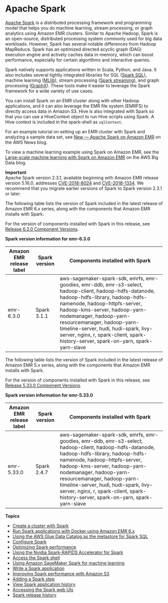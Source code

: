 # Apache Spark<a name="emr-spark"></a>

[Apache Spark](https://aws.amazon.com/emr/features/spark/) is a distributed processing framework and programming model that helps you do machine learning, stream processing, or graph analytics using Amazon EMR clusters\. Similar to Apache Hadoop, Spark is an open\-source, distributed processing system commonly used for big data workloads\. However, Spark has several notable differences from Hadoop MapReduce\. Spark has an optimized directed acyclic graph \(DAG\) execution engine and actively caches data in\-memory, which can boost performance, especially for certain algorithms and interactive queries\.

Spark natively supports applications written in Scala, Python, and Java\. It also includes several tightly integrated libraries for SQL \([Spark SQL](https://spark.apache.org/sql/)\), machine learning \([MLlib](https://spark.apache.org/mllib/)\), stream processing \([Spark streaming](https://spark.apache.org/streaming/)\), and graph processing \([GraphX](https://spark.apache.org/graphx/)\)\. These tools make it easier to leverage the Spark framework for a wide variety of use cases\. 

You can install Spark on an EMR cluster along with other Hadoop applications, and it can also leverage the EMR file system \(EMRFS\) to directly access data in Amazon S3\. Hive is also integrated with Spark so that you can use a HiveContext object to run Hive scripts using Spark\. A Hive context is included in the spark\-shell as `sqlContext`\. 

For an example tutorial on setting up an EMR cluster with Spark and analyzing a sample data set, see [New — Apache Spark on Amazon EMR](https://aws.amazon.com/blogs/aws/new-apache-spark-on-amazon-emr/) on the AWS News blog\.

To view a machine learning example using Spark on Amazon EMR, see the [Large\-scale machine learning with Spark on Amazon EMR](http://aws.amazon.com/blogs/big-data/large-scale-machine-learning-with-spark-on-amazon-emr/) on the AWS Big Data blog\.

**Important**  
Apache Spark version 2\.3\.1, available beginning with Amazon EMR release version 5\.16\.0, addresses [CVE\-2018\-8024](https://nvd.nist.gov/vuln/detail/CVE-2018-8024) and [CVE\-2018\-1334](https://nvd.nist.gov/vuln/detail/CVE-2018-1334)\. We recommend that you migrate earlier versions of Spark to Spark version 2\.3\.1 or later\.

The following table lists the version of Spark included in the latest release of Amazon EMR 6\.x series, along with the components that Amazon EMR installs with Spark\.

For the version of components installed with Spark in this release, see [Release 6\.3\.0 Component Versions](emr-release-6x.md#emr-630-release)\.


**Spark version information for emr\-6\.3\.0**  

| Amazon EMR release label | Spark version | Components installed with Spark | 
| --- | --- | --- | 
| emr\-6\.3\.0 | Spark 3\.1\.1 | aws\-sagemaker\-spark\-sdk, emrfs, emr\-goodies, emr\-ddb, emr\-s3\-select, hadoop\-client, hadoop\-hdfs\-datanode, hadoop\-hdfs\-library, hadoop\-hdfs\-namenode, hadoop\-httpfs\-server, hadoop\-kms\-server, hadoop\-yarn\-nodemanager, hadoop\-yarn\-resourcemanager, hadoop\-yarn\-timeline\-server, hudi, hudi\-spark, livy\-server, nginx, r, spark\-client, spark\-history\-server, spark\-on\-yarn, spark\-yarn\-slave | 

The following table lists the version of Spark included in the latest release of Amazon EMR 5\.x series, along with the components that Amazon EMR installs with Spark\.

For the version of components installed with Spark in this release, see [Release 5\.33\.0 Component Versions](emr-release-5x.md#emr-5330-release)\.


**Spark version information for emr\-5\.33\.0**  

| Amazon EMR release label | Spark version | Components installed with Spark | 
| --- | --- | --- | 
| emr\-5\.33\.0 | Spark 2\.4\.7 | aws\-sagemaker\-spark\-sdk, emrfs, emr\-goodies, emr\-ddb, emr\-s3\-select, hadoop\-client, hadoop\-hdfs\-datanode, hadoop\-hdfs\-library, hadoop\-hdfs\-namenode, hadoop\-httpfs\-server, hadoop\-kms\-server, hadoop\-yarn\-nodemanager, hadoop\-yarn\-resourcemanager, hadoop\-yarn\-timeline\-server, hudi, hudi\-spark, livy\-server, nginx, r, spark\-client, spark\-history\-server, spark\-on\-yarn, spark\-yarn\-slave | 

**Topics**
+ [Create a cluster with Spark](emr-spark-launch.md)
+ [Run Spark applications with Docker using Amazon EMR 6\.x](emr-spark-docker.md)
+ [Using the AWS Glue Data Catalog as the metastore for Spark SQL](emr-spark-glue.md)
+ [Configure Spark](emr-spark-configure.md)
+ [Optimizing Spark performance](emr-spark-performance.md)
+ [Using the Nvidia Spark\-RAPIDS Accelerator for Spark](emr-spark-rapids.md)
+ [Access the Spark shell](emr-spark-shell.md)
+ [Using Amazon SageMaker Spark for machine learning](emr-spark-sagemaker.md)
+ [Write a Spark application](emr-spark-application.md)
+ [Improving Spark performance with Amazon S3](emr-spark-s3-performance.md)
+ [Adding a Spark step](emr-spark-submit-step.md)
+ [View Spark application history](emr-spark-application-history.md)
+ [Accessing the Spark web UIs](emr-spark-webui.md)
+ [Spark release history](Spark-release-history.md)
